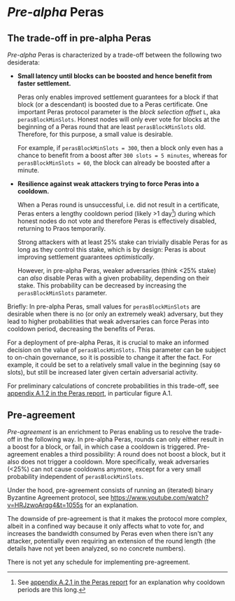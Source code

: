 # *Pre-alpha* Peras

## The trade-off in pre-alpha Peras

*Pre-alpha* Peras is characterized by a trade-off between the following two desiderata:

 - **Small latency until blocks can be boosted and hence benefit from faster settlement.**

   Peras only enables improved settlement guarantees for a block if that block (or a descendant) is boosted due to a Peras certificate. One important Peras protocol parameter is the *block selection offset* `L`, aka `perasBlockMinSlots`. Honest nodes will only ever vote for blocks at the beginning of a Peras round that are least `perasBlockMinSlots` old. Therefore, for this purpose, a small value is desirable.

   For example, if `perasBlockMinSlots = 300`, then a block only even has a chance to benefit from a boost after `300 slots = 5 minutes`, whereas for `perasBlockMinSlots = 60`, the block can already be boosted after a minute.

 - **Resilience against weak attackers trying to force Peras into a cooldown.**

   When a Peras round is unsuccessful, i.e. did not result in a certificate, Peras enters a lengthy cooldown period (likely >1 day[^long-cooldown]) during which honest nodes do not vote and therefore Peras is effectively disabled, returning to Praos temporarily.

   [^long-cooldown]: See [appendix A.2.1 in the Peras report](https://tweag.github.io/cardano-peras/peras-design.pdf#section.A.2) for an explanation why cooldown periods are this long.

   Strong attackers with at least 25% stake can trivially disable Peras for as long as they control this stake, which is by design: Peras is about improving settlement guarantees *optimistically*.

   However, in pre-alpha Peras, weaker adversaries (think <25% stake) can *also* disable Peras with a given probability, depending on their stake. This probability can be decreased by increasing the `perasBlockMinSlots` parameter.

Briefly: In pre-alpha Peras, small values for `perasBlockMinSlots` are desirable when there is no (or only an extremely weak) adversary, but they lead to higher probabilities that weak adversaries can force Peras into cooldown period, decreasing the benefits of Peras.

For a deployment of pre-alpha Peras, it is crucial to make an informed decision on the value of `perasBlockMinSlots`. This parameter can be subject to on-chain governance, so it is possible to change it after the fact. For example, it could be set to a relatively small value in the beginning (say `60` slots), but still be increased later given certain adversarial activity.

For preliminary calculations of concrete probabilities in this trade-off, see [appendix A.1.2 in the Peras report](https://tweag.github.io/cardano-peras/peras-design.pdf#section.A.1), in particular figure A.1.

## Pre-agreement

*Pre-agreement* is an enrichment to Peras enabling us to resolve the trade-off in the following way. In pre-alpha Peras, rounds can only either result in a boost for a block, or fail, in which case a cooldown is triggered. Pre-agreement enables a third possibility: A round does not boost a block, but it also does not trigger a cooldown. More specifically, weak adversaries (<25%) can not cause cooldowns anymore, except for a very small probability independent of `perasBlockMinSlots`.

Under the hood, pre-agreement consists of running an (iterated) binary Byzantine Agreement protocol, see https://www.youtube.com/watch?v=HRJzwoArqg4&t=1055s for an explanation.

The downside of pre-agreement is that it makes the protocol more complex, albeit in a confined way because it only affects what to vote for, and increases the bandwidth consumed by Peras even when there isn't any attacker, potentially even requiring an extension of the round length (the details have not yet been analyzed, so no concrete numbers).

There is not yet any schedule for implementing pre-agreement.
